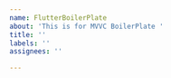 ```yaml
---
name: FlutterBoilerPlate
about: 'This is for MVVC BoilerPlate '
title: ''
labels: ''
assignees: ''

---
```



